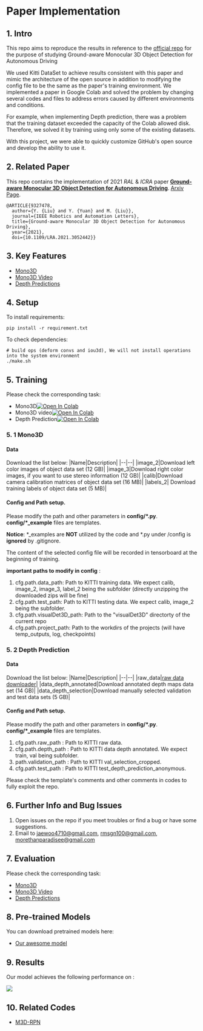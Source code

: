 # Paper Implementation

##  1. Intro
This repo aims to reproduce the results in reference to the [official repo](https://github.com/Owen-Liuyuxuan/visualDet3D) for the purpose of studying Ground-aware Monocular 3D Object Detection for Autonomous Driving

We used Kitti DataSet to achieve results consistent with this paper and mimic the architecture of the open source in addition to modifying the config file to be the same as the paper's training environment.
We implemented a paper in Google Colab and solved the problem by changing several codes and files to address errors caused by different environments and conditions. 

For example, when implementing Depth prediction, there was a problem that the training dataset exceeded the capacity of the Colab allowed disk. 
Therefore, we solved it by training using only some of the existing datasets. 

With this project, we were able to quickly customize GitHub's open source and develop the ability to use it.


## 2. Related Paper

This repo contains the implementation of 2021 *RAL* \& *ICRA* paper [**Ground-aware Monocular 3D Object Detection for Autonomous Driving**](https://ieeexplore.ieee.org/document/9327478). [Arxiv Page](https://arxiv.org/abs/2102.00690). 
```
@ARTICLE{9327478,
  author={Y. {Liu} and Y. {Yuan} and M. {Liu}},
  journal={IEEE Robotics and Automation Letters}, 
  title={Ground-aware Monocular 3D Object Detection for Autonomous Driving}, 
  year={2021},
  doi={10.1109/LRA.2021.3052442}}
```
## 3. Key Features

- [Mono3D](demos/mono3D/)
- [Mono3D Video](demos/mono3D_video/)
- [Depth Predictions](demos/mono_Depth/)



## 4. Setup

To install requirements:
```setup
pip install -r requirement.txt
```
To check dependencies:
```setup
# build ops (deform convs and iou3d), We will not install operations into the system environment
./make.sh
```

## 5. Training

Please check the corresponding task: 
- Mono3D[![Open In Colab](https://colab.research.google.com/assets/colab-badge.svg)](demos/mono3D/Final_Visualize_test_3D_MONO.ipynb)
- Mono3D video[![Open In Colab](https://colab.research.google.com/assets/colab-badge.svg)](demos/mono3D_video/Final_Visualize_test_3D_video_MONO.ipynb)
- Depth Prediction[![Open In Colab](https://colab.research.google.com/assets/colab-badge.svg)](demos/mono_Depth/Final_Visualize_test_3d_MONO_depth.ipynb)

### 5. 1 Mono3D 
#### Data

Download the list below:
|Name|Description|
|--|--|
|image_2|Download left color images of object data set (12 GB)|
|image_3|Download right color images, if you want to use stereo information (12 GB)|
|calib|Download camera calibration matrices of object data set (16 MB)|
|labels_2| Download training labels of object data set (5 MB)|


#### Config and Path setup. 

Please modify the path and other parameters in **config/\*.py**. **config/\*_example** files are templates.

**Notice**:
*_examples are **NOT** utilized by the code and \*.py under /config is **ignored** by .gitignore.

The content of the selected config file will be recorded in tensorboard at the beginning of training.

**important paths to modify in config** :
1. cfg.path.data_path: Path to KITTI training data. We expect calib, image_2, image_3, label_2 being the subfolder (directly unzipping the downloaded zips will be fine)
2. cfg.path.test_path: Path to KITTI testing data.  We expect calib, image_2 being the subfolder.
3. cfg.path.visualDet3D_path: Path to the "visualDet3D" directorty of the current repo
4. cfg.path.project_path: Path to the workdirs of the projects (will have temp_outputs, log, checkpoints)

### 5. 2 Depth Prediction
#### Data

Download the list below:
|Name|Description|
|--|--|
|raw_data|[raw data downloader](https://github.com/Deepak3994/Kitti-Dataset.git)|
|data_depth_annotated|Download annotated depth maps data set (14 GB)|
|data_depth_selection|Download manually selected validation and test data sets (5 GB)|


#### Config and Path setup. 

Please modify the path and other parameters in **config/\*.py**. **config/\*_example** files are templates.

1. cfg.path.raw_path : Path to KITTI raw data.
2. cfg.path.depth_path : Path to KITTI data depth annotated. We expect train, val being subfolder.
3. path.validation_path : Path to KITTI val_selection_cropped.
4. cfg.path.test_path : Path to KITTI test_depth_prediction_anonymous.

Please check the template's comments and other comments in codes to fully exploit the repo.


## 6. Further Info and Bug Issues

1. Open issues on the repo if you meet troubles or find a bug or have some suggestions.
2. Email to jaewoo4710@gmail.com, rmsgn100@gmail.com, morethanparadisee@gmail.com

## 7. Evaluation

Please check the corresponding task: 
- [Mono3D](demos/mono3D/)
- [Mono3D Video](demos/mono3D_video/)
- [Depth Predictions](demos/mono_Depth/)


## 8. Pre-trained Models

You can download pretrained models here:

- [Our awesome model](https://github.com/mnshtxp/Proj2_visualDet3D/releases/tag/1.0)


## 9. Results

Our model achieves the following performance on :

<img src = "https://github.com/mnshtxp/Proj2_visualDet3D/blob/main/docs/result.gif?raw=true">

## 10. Related Codes
- [M3D-RPN](https://github.com/garrickbrazil/M3D-RPN)
